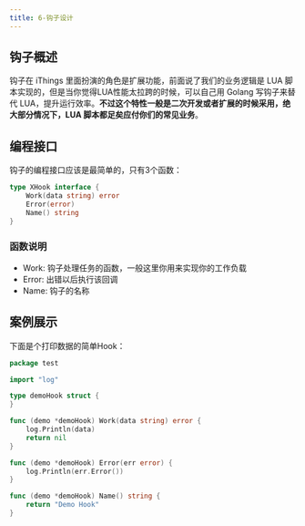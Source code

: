 ```yaml
---
title: 6-钩子设计
---
```

## 钩子概述
钩子在 iThings 里面扮演的角色是扩展功能，前面说了我们的业务逻辑是 LUA 脚本实现的，但是当你觉得LUA性能太拉跨的时候，可以自己用 Golang 写钩子来替代 LUA，提升运行效率。**不过这个特性一般是二次开发或者扩展的时候采用，绝大部分情况下，LUA 脚本都足矣应付你们的常见业务**。

## 编程接口
钩子的编程接口应该是最简单的，只有3个函数：
```go
type XHook interface {
	Work(data string) error
	Error(error)
	Name() string
}
```
### 函数说明
- Work: 钩子处理任务的函数，一般这里你用来实现你的工作负载
- Error: 出错以后执行该回调
- Name: 钩子的名称

## 案例展示
下面是个打印数据的简单Hook：
```go
package test

import "log"

type demoHook struct {
}

func (demo *demoHook) Work(data string) error {
	log.Println(data)
	return nil
}

func (demo *demoHook) Error(err error) {
	log.Println(err.Error())
}

func (demo *demoHook) Name() string {
	return "Demo Hook"
}

```